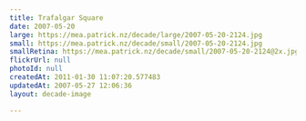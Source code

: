 ```yaml
---
title: Trafalgar Square
date: 2007-05-20
large: https://mea.patrick.nz/decade/large/2007-05-20-2124.jpg
small: https://mea.patrick.nz/decade/small/2007-05-20-2124.jpg
smallRetina: https://mea.patrick.nz/decade/small/2007-05-20-2124@2x.jpg
flickrUrl: null
photoId: null
createdAt: 2011-01-30 11:07:20.577483
updatedAt: 2007-05-27 12:06:36
layout: decade-image

---
```


